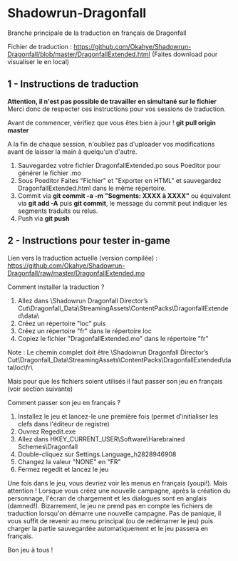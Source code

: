 # Shadowrun-Dragonfall
Branche principale de la traduction en français de Dragonfall

Fichier de traduction : https://github.com/Okahye/Shadowrun-Dragonfall/blob/master/DragonfallExtended.html
(Faites download pour visualiser le en local)

## 1 - Instructions de traduction

**Attention, il n'est pas possible de travailler en simultané sur le fichier**
Merci donc de respecter ces instructions pour vos sessions de traduction.

Avant de commencer, vérifiez que vous êtes bien à jour !
**git pull origin master**

A la fin de chaque session, n'oubliez pas d'uploader vos modifications avant de laisser la main à quelqu'un d'autre.
1. Sauvegardez votre fichier DragonfallExtended.po sous Poeditor pour générer le fichier .mo
2. Sous Poeditor Faites "Fichier" et "Exporter en HTML" et sauvegardez DragonfallExtended.html dans le même répertoire.
3. Commit via **git commit -a -m "Segments: XXXX à XXXX"** ou équivalent via **git add -A** puis **git commit**, le message du commit peut indiquer les segments traduits ou relus.
4. Push via **git push**


## 2 - Instructions pour tester in-game

Lien vers la traduction actuelle (version compilée) :
https://github.com/Okahye/Shadowrun-Dragonfall/raw/master/DragonfallExtended.mo

Comment installer la traduction ?
1. Allez dans \Shadowrun Dragonfall Director’s Cut\Dragonfall_Data\StreamingAssets\ContentPacks\DragonfallExtended\data\
2. Créez un répertoire "loc" puis
3. Créez un répertoire "fr" dans le répertoire loc
4. Copiez le fichier "DragonfallExtended.mo" dans le répertoire "fr"

Note : Le chemin complet doit être \Shadowrun Dragonfall Director’s Cut\Dragonfall_Data\StreamingAssets\ContentPacks\DragonfallExtended\data\loc\fr\

Mais pour que les fichiers soient utilisés il faut passer son jeu en français (voir section suivante)

 Comment passer son jeu en français ?
1. Installez le jeu et lancez-le une première fois (permet d'initialiser les clefs dans l'éditeur de registre)
2. Ouvrez Regedit.exe
3. Allez dans HKEY_CURRENT_USER\Software\Harebrained Schemes\Dragonfall
4. Double-cliquez sur Settings.Language_h2828946908
5. Changez la valeur "NONE" en "FR"
6. Fermez regedit et lancez le jeu

Une fois dans le jeu, vous devriez voir les menus en français (youpi!). Mais attention !
Lorsque vous créez une nouvelle campagne, après la création du personnage, l'écran de chargement et les dialogues sont en anglais (damned!).
Bizarrement, le jeu ne prend pas en compte les fichiers de traduction lorsqu'on démarre une nouvelle campagne.
Pas de panique, il vous suffit de revenir au menu principal (ou de redémarrer le jeu) puis charger la partie sauvegardée automatiquement et le jeu passera en français.

Bon jeu à tous !

